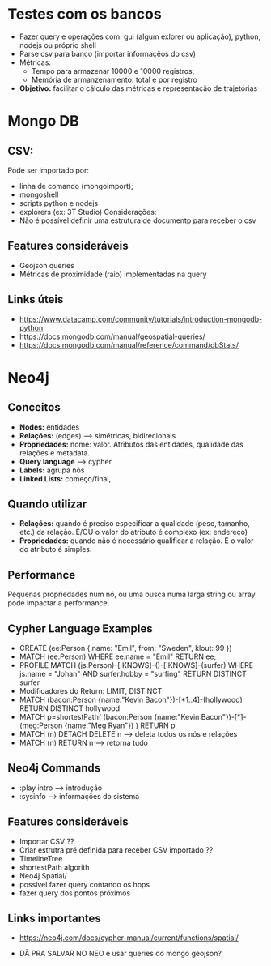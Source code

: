 # Testes com os bancos
* Fazer query e operações com: gui (algum exlorer ou aplicação), python, nodejs ou próprio shell
* Parse csv para banco (importar informaçẽos do csv)
* Métricas:
  * Tempo para armazenar 10000 e 10000 registros;
  * Memória de armanzenamento: total e por registro
* **Objetivo:** facilitar o cálculo das métricas e representação de trajetórias

# Mongo DB
## CSV:
Pode ser importado por:
* linha de comando (mongoimport);
* mongoshell
* scripts python e nodejs
* explorers (ex: 3T Studio)
Considerações:
* Não é possível definir uma estrutura de documentp para receber o csv

## Features consideráveis
* Geojson queries
* Métricas de proximidade (raio) implementadas na query

## Links úteis
* https://www.datacamp.com/community/tutorials/introduction-mongodb-python
* https://docs.mongodb.com/manual/geospatial-queries/
* https://docs.mongodb.com/manual/reference/command/dbStats/

# Neo4j
## Conceitos
* **Nodes:** entidades
* **Relações:** (edges) --> simétricas, bidirecionais
* **Propriedades:** nome: valor. Atributos das entidades, qualidade das relações e metadata.
* **Query language** --> cypher
* **Labels:** agrupa nós
* **Linked Lists:** começo/final,

## Quando utilizar
* **Relações:** quando é preciso especificar a qualidade (peso, tamanho, etc.) da relação. E/OU o valor do atributo é complexo (ex: endereço)
* **Propriedades:** quando não é necessário qualificar a relação. E o valor do atributo é simples.

## Performance
Pequenas propriedades num nó, ou uma busca numa larga string ou array pode impactar a performance.

## Cypher Language Examples
* CREATE (ee:Person { name: "Emil", from: "Sweden", klout: 99 })
* MATCH (ee:Person) WHERE ee.name = "Emil" RETURN ee;
* PROFILE MATCH (js:Person)-[:KNOWS]-()-[:KNOWS]-(surfer)
WHERE js.name = "Johan" AND surfer.hobby = "surfing"
RETURN DISTINCT surfer
* Modificadores do Return: LIMIT, DISTINCT
* MATCH (bacon:Person {name:"Kevin Bacon"})-[\*1..4]-(hollywood) RETURN DISTINCT hollywood
* MATCH p=shortestPath(
  (bacon:Person {name:"Kevin Bacon"})-[\*]-(meg:Person {name:"Meg Ryan"})
) RETURN p
* MATCH (n) DETACH DELETE n --> deleta todos os nós e relações
* MATCH (n) RETURN n --> retorna tudo

## Neo4j Commands
* :play intro --> introdução
* :sysinfo --> informações do sistema

## Features consideráveis
* Importar CSV ??
* Criar estrutra pré definida para receber CSV importado ??
* TimelineTree
* shortestPath algorith
* Neo4j Spatial/
* possível fazer query contando os hops
* fazer query dos pontos próximos

## Links importantes
* https://neo4j.com/docs/cypher-manual/current/functions/spatial/

- DÀ PRA SALVAR NO NEO e usar queries do mongo geojson?
